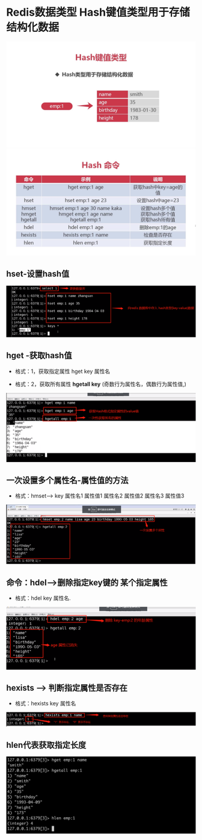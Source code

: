 # Redis数据类型 Hash键值类型用于存储结构化数据
![](media/16182899297539/16182899567286.jpg)
![](media/16182899297539/16182899858857.jpg)
## hset-设置hash值
![](media/16182899297539/16182900801028.png)

## hget -获取hash值
* 格式：1，获取指定属性 hget key 属性名

* 格式：2，获取所有属性 **hgetall key** (奇数行为属性名，偶数行为属性值,)

![](media/16182899297539/16182901310834.png)

## 一次设置多个属性名-属性值的方法

* 格式：hmset--> key 属性名1 属性值1 属性名2 属性值2 属性名3 属性值3

![](media/16182899297539/16182901626539.png)

## 命令：hdel-->删除指定key键的 某个指定属性
* 格式：hdel key 属性名. 

![](media/16182899297539/16182902445357.png)


## hexists --> 判断指定属性是否存在
* 格式：hexists key 属性名 

![](media/16182899297539/16182907699062.png)

## hlen代表获取指定长度
![-w892](media/16182899297539/16182909061985.jpg)

